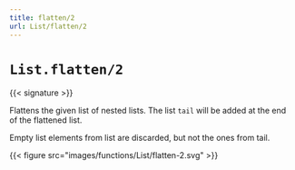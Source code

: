 ```yaml
---
title: flatten/2
url: List/flatten/2
---
```


# `List.flatten/2`

{{< signature >}}

Flattens the given list of nested lists. The list `tail` will be added at the end of the flattened list.

Empty list elements from list are discarded, but not the ones from tail.

{{< figure src="images/functions/List/flatten-2.svg" >}}
